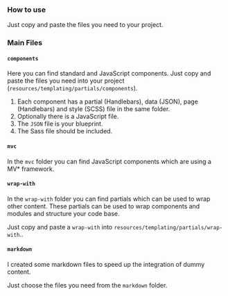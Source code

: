 ### How to use

Just copy and paste the files you need to your project. 

### Main Files

#### `components`

Here you can find standard and JavaScript components. Just copy and paste the files you need into your project (`resources/templating/partials/components`). 

1. Each component has a partial (Handlebars), data (JSON), page (Handlebars) and style (SCSS) file in the same folder. 
2. Optionally there is a JavaScript file.
3. The `JSON` file is your blueprint.
4. The Sass file should be included.

#### `mvc`

In the `mvc` folder you can find JavaScript components which are using a MV* framework.

#### `wrap-with`

In the `wrap-with` folder you can find partials which can be used to wrap other content. 
These partials can be used to wrap components and modules and structure your code base. 

Just copy and paste a `wrap-with` into `resources/templating/partials/wrap-with`.. 

#### `markdown`

I created some markdown files to speed up the integration of dummy content. 

Just choose the files you need from the `markdown` folder.